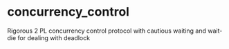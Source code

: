 # concurrency_control
Rigorous 2 PL concurrency control protocol with cautious waiting and wait-die for dealing with deadlock
